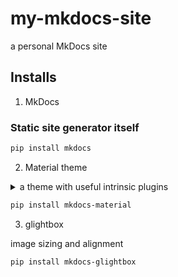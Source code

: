 # my-mkdocs-site

a personal MkDocs site

## Installs

1. MkDocs

### Static site generator itself

```bash
pip install mkdocs
```

2. Material theme

<details>
  <summary> a theme with useful intrinsic plugins</summary>
 - search
 - blog
 - tags
 </details>

```bash
pip install mkdocs-material
```

3. glightbox

image sizing and alignment

```bash
pip install mkdocs-glightbox
```